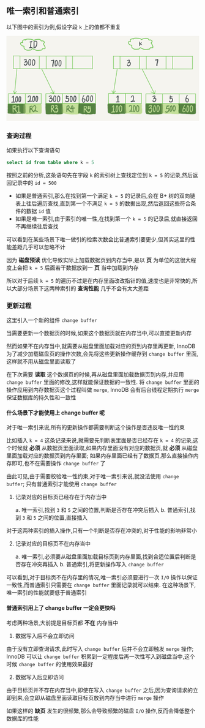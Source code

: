 ## 唯一索引和普通索引

以下图中的索引为例,假设字段 `k` 上的值都不重复

![](./pic/Snipaste_2023-05-13_16-57-32.png)

### 查询过程

如果执行以下查询语句

```sql
select id from table where k = 5
```

按照之前的分析,这条语句先在字段 `k` 的索引树上查找定位到 `k = 5` 的记录,然后返回记录中的 `id = 500`

* 如果是普通索引,那么在找到第一个满足 `k = 5` 的记录后,会在 B+ 树的双向链表上往后遍历查找,直到第一个不满足 `k = 5` 的数据出现,然后返回这些符合条件的数据 `id` 值
* 如果是唯一索引,由于索引的唯一性,在找到第一个 `k = 5` 的记录后,就直接返回不再继续往后查找

可以看到在某些场景下唯一做引的检索次数会比普通索引要更少,但其实这里的性能差距几乎可以忽略不计

因为 **磁盘预读** 优化导致实际上加载数据页到内存当中,是以 **页** 为单位的这很大程度上会把 `k = 5` 后面若干数据放到一 **页** 当中加载到内存

所以对于后续 `k = 5` 的遍历不过是在内存里面改改指针的值,速度也是非常快的,所以大部分场景下这两种索引的 **查询性能** 几乎不会有太大差距

### 更新过程

这里引入一个新的组件 `change buffer`

当需要更新一个数据页的时候,如果这个数据页就在内存当中,可以直接更新内存

然而如果不在内存当中,就需要从磁盘里面加载对应的页到内存里再更新, InnoDB 为了减少加载磁盘页的操作次数,会先将这些更新操作缓存到 `change buffer` 里面,这样就不用从磁盘里面读取了

在下次需要 **读取** 这个数据页的时候,再从磁盘里面加载数据页到内存,并应用 `change buffer` 里面的修改,这样就能保证数据的一致性. 将 `change buffer` 里面的操作应用到内存数据页这个过程叫做 `merge`, InnoDB 会有后台线程定期执行 `merge` 保证数据库的持久性和一致性

#### 什么场景下才能使用上 change buffer 呢

对于唯一索引来说,所有的更新操作都需要判断这个操作是否违反唯一性约束

比如插入 `k = 4` 这条记录来说,就需要先判断表里面是否已经存在 `k = 4` 的记录,这个时候就 **必须** 从数据页里面读取,如果内存里面没有对应的数据页,就 **必须** 从磁盘里面加载对应的数据页到内存里面; 如果内存里面已经有了数据页,那么直接操作内存即可,也不在需要操作 `change buffer` 了

由此可见,由于需要校验唯一性约束,对于唯一索引来说,就没法使用 `change buffer`; 只有普通索引才能使用 `change buffer`

1. 记录对应的目标页已经存在于内存当中

    a. 唯一索引,找到 `3` 和 `5` 之间的位置,判断是否存在冲突后插入
    b. 普通索引,找到 `3` 和 `5` 之间的位置,直接插入

对于这两种索引的插入操作,只有一个判断是否存在冲突的,对于性能的影响非常小

2. 记录对应的目标页不在内存当中

    a. 唯一索引,必须要从磁盘里面加载目标页到内存里面,找到合适位置后判断是否存在冲突再插入
    b. 普通索引,将更新操作写入 `change buffer`

可以看到,对于目标页不在内存里的情况,唯一索引必须要进行一次 `I/O` 操作以保证一致性,而普通索引只需要在 `change buffer` 里面记录就可以结束. 在这种场景下,唯一索引的性能就要低于普通索引

#### 普通索引用上了 change buffer 一定会更快吗

考虑两种场景,大前提是目标页都 **不在** 内存当中

1. 数据写入后不会立即访问

由于没有立即查询请求,此时写入 `change buffer` 后并不会立即触发 `merge` 操作; InnoDB 可以让 `change buffer` 积累到一定程度后再一次性写入到磁盘当中,这个时候 `change buffer` 的使用效果最好

2. 数据写入后立即访问

由于目标页并不存在内存当中,即使在写入 `change buffer` 之后,因为查询请求的立即到来,会立即从磁盘里面读取目标页放到内存当中进行 `merge` 操作

如果这样的 **缺页** 发生的很频繁,那么会导致频繁的磁盘 `I/O` 操作,反而会降低整个数据库的性能
